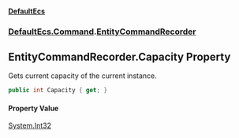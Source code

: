 #### [DefaultEcs](./index.md 'index')
### [DefaultEcs.Command](./DefaultEcs-Command.md 'DefaultEcs.Command').[EntityCommandRecorder](./DefaultEcs-Command-EntityCommandRecorder.md 'DefaultEcs.Command.EntityCommandRecorder')
## EntityCommandRecorder.Capacity Property
Gets current capacity of the current instance.  
```csharp
public int Capacity { get; }
```
#### Property Value
[System.Int32](https://docs.microsoft.com/en-us/dotnet/api/System.Int32 'System.Int32')  
